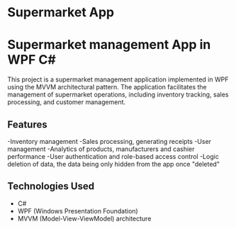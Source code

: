 # Supermarket App

# Supermarket management App in WPF C#

This project is a supermarket management application implemented in WPF using the MVVM architectural pattern. The application facilitates the management of supermarket operations, including inventory tracking, sales processing, and customer management.

## Features
-Inventory management
-Sales processing, generating receipts
-User management
-Analytics of products, manufacturers and cashier performance
-User authentication and role-based access control
-Logic deletion of data, the data being only hidden from the app once "deleted"

## Technologies Used
- C#
- WPF (Windows Presentation Foundation)
- MVVM (Model-View-ViewModel) architecture
